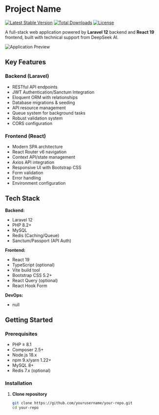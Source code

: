 # Project Name

[![Latest Stable Version](https://img.shields.io/github/v/release/yourusername/your-repo)](https://packagist.org/packages/yourvendor/yourproject)
[![Total Downloads](https://img.shields.io/packagist/dt/yourvendor/yourproject)](https://packagist.org/packages/yourvendor/yourproject)
[![License](https://img.shields.io/github/license/yourusername/your-repo)](LICENSE)

A full-stack web application powered by **Laravel 12** backend and **React 19** frontend, built with technical support from DeepSeek AI.

![Application Preview](docs/screenshot.png) <!-- Add actual screenshot path -->

## Key Features

### Backend (Laravel)
- RESTful API endpoints
- JWT Authentication/Sanctum Integration
- Eloquent ORM with relationships
- Database migrations & seeding
- API resource management
- Queue system for background tasks
- Robust validation system
- CORS configuration

### Frontend (React)
- Modern SPA architecture
- React Router v6 navigation
- Context API/state management
- Axios API integration
- Responsive UI with Bootstrap CSS
- Form validation
- Error handling
- Environment configuration

## Tech Stack

**Backend:**
- Laravel 12
- PHP 8.2+
- MySQL
- Redis (Caching/Queue)
- Sanctum/Passport (API Auth)

**Frontend:**
- React 19
- TypeScript (optional)
- Vite build tool
- Bootstrap CSS 5.2+
- React Query (optional)
- React Hook Form

**DevOps:**
- null

## Getting Started

### Prerequisites

- PHP ≥ 8.1
- Composer 2.5+
- Node.js 18.x
- npm 9.x/yarn 1.22+
- MySQL 8+
- Redis 7.x (optional)

### Installation

1. **Clone repository**
   ```bash
   git clone https://github.com/yourusername/your-repo.git
   cd your-repo
